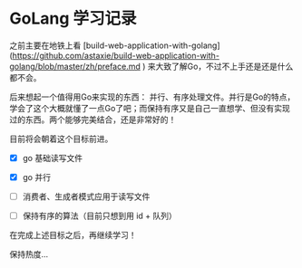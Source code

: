 # GoLang 学习记录

之前主要在地铁上看 [build-web-application-with-golang] (https://github.com/astaxie/build-web-application-with-golang/blob/master/zh/preface.md ) 来大致了解Go，不过不上手还是还是什么都不会。


后来想起一个值得用Go来实现的东西： 并行、有序处理文件。并行是Go的特点，学会了这个大概就懂了一点Go了吧；而保持有序又是自己一直想学、但没有实现过的东西。两个能够完美结合，还是非常好的！

目前将会朝着这个目标前进。

- [x] go 基础读写文件

- [x] go 并行

- [ ] 消费者、生成者模式应用于读写文件

- [ ] 保持有序的算法（目前只想到用 id + 队列）

在完成上述目标之后，再继续学习！

保持热度...
